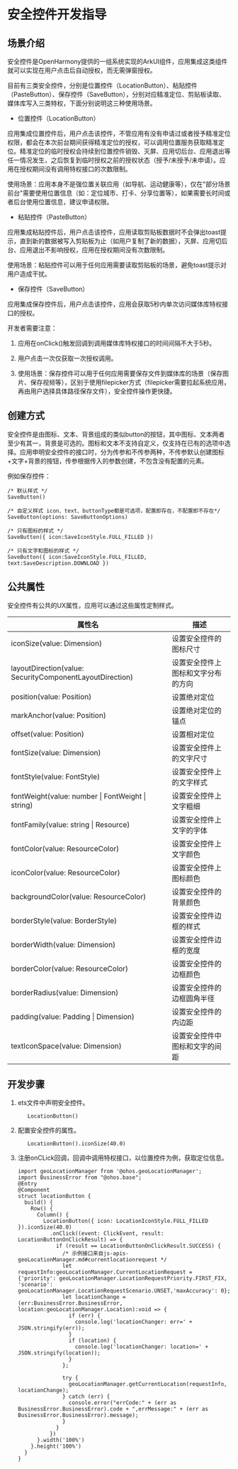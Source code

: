# 安全控件开发指导


## 场景介绍

安全控件是OpenHarmony提供的一组系统实现的ArkUI组件，应用集成这类组件就可以实现在用户点击后自动授权，而无需弹窗授权。

目前有三类安全控件，分别是位置控件（LocationButton）、粘贴控件（PasteButton）、保存控件（SaveButton），分别对应精准定位、剪贴板读取、媒体库写入三类特权，下面分别说明这三种使用场景。

- 位置控件（LocationButton）

应用集成位置控件后，用户点击该控件，不管应用有没有申请过或者授予精准定位权限，都会在本次前台期间获得精准定位的授权，可以调用位置服务获取精准定位。精准定位的临时授权会持续到位置控件销毁、灭屏、应用切后台、应用退出等任一情况发生，之后恢复到临时授权之前的授权状态（授予/未授予/未申请）。应用在授权期间没有调用特权接口的次数限制。

使用场景：应用本身不是强位置关联应用（如导航、运动健康等），仅在"部分场景前台"需要使用位置信息（如：定位城市、打卡、分享位置等），如果需要长时间或者后台使用位置信息，建议申请权限。

- 粘贴控件（PasteButton）

应用集成粘贴控件后，用户点击该控件，应用读取剪贴板数据时不会弹出toast提示，直到新的数据被写入剪贴板为止（如用户复制了新的数据），灭屏、应用切后台、应用退出不影响授权，应用在授权期间没有次数限制。

使用场景：粘贴控件可以用于任何应用需要读取剪贴板的场景，避免toast提示对用户造成干扰。

- 保存控件（SaveButton）

应用集成保存控件后，用户点击该控件，应用会获取5秒内单次访问媒体库特权接口的授权。

开发者需要注意：

1. 应用在onClick()触发回调到调用媒体库特权接口的时间间隔不大于5秒。

2. 用户点击一次仅获取一次授权调用。

3. 使用场景：保存控件可以用于任何应用需要保存文件到媒体库的场景（保存图片、保存视频等），区别于使用filepicker方式（filepicker需要拉起系统应用，再由用户选择具体路径保存文件），安全控件操作更快捷。


## 创建方式

安全控件是由图标、文本、背景组成的类似button的按钮，其中图标、文本两者至少有其一，背景是可选的。图标和文本不支持自定义，仅支持在已有的选项中选择。应用申明安全控件的接口时，分为传参和不传参两种，不传参默认创建图标+文字+背景的按钮，传参根据传入的参数创建，不包含没有配置的元素。

例如保存控件：

```
/* 默认样式 */
SaveButton()

/* 自定义样式 icon、text、buttonType都是可选项，配置即存在，不配置即不存在*/
SaveButton(options: SaveButtonOptions)

/* 只有图标的样式 */
SaveButton({ icon:SaveIconStyle.FULL_FILLED })

/* 只有文字和图标的样式 */
SaveButton({ icon:SaveIconStyle.FULL_FILLED, text:SaveDescription.DOWNLOAD })
```


## 公共属性

安全控件有公共的UX属性，应用可以通过这些属性定制样式。

| 属性名 | 描述 |
| -------- | -------- |
| iconSize(value: Dimension) | 设置安全控件的图标尺寸 |
| layoutDirection(value: SecurityComponentLayoutDirection) | 设置安全控件上图标和文字分布的方向 |
| position(value: Position) | 设置绝对定位 |
| markAnchor(value: Position) | 设置绝对定位的锚点 |
| offset(value: Position) | 设置相对定位 |
| fontSize(value: Dimension) | 设置安全控件上的文字尺寸 |
| fontStyle(value: FontStyle) | 设置安全控件上的文字样式 |
| fontWeight(value: number \| FontWeight \| string) | 设置安全控件上文字粗细 |
| fontFamily(value: string \| Resource) | 设置安全控件上文字的字体 |
| fontColor(value: ResourceColor) | 设置安全控件上文字颜色 |
| iconColor(value: ResourceColor) | 设置安全控件上图标颜色 |
| backgroundColor(value: ResourceColor) | 设置安全控件的背景颜色 |
| borderStyle(value: BorderStyle) | 设置安全控件边框的样式 |
| borderWidth(value: Dimension) | 设置安全控件边框的宽度 |
| borderColor(value: ResourceColor) | 设置安全控件的边框颜色 |
| borderRadius(value: Dimension) | 设置安全控件的边框圆角半径 |
| padding(value: Padding \| Dimension) | 设置安全控件的内边距 |
| textIconSpace(value: Dimension) | 设置安全控件中图标和文字的间距 |


## 开发步骤

1. ets文件中声明安全控件。
   ```
      LocationButton()
   ```

2. 配置安全控件的属性。
   ```
      LocationButton().iconSize(40.0)
   ```

3. 注册onCLick回调，回调中调用特权接口，以位置控件为例，获取定位信息。
   ```
   import geoLocationManager from '@ohos.geoLocationManager';
   import BusinessError from "@ohos.base";
   @Entry
   @Component
   struct locationButton {
     build() {
       Row() {
         Column() {
           LocationButton({ icon: LocationIconStyle.FULL_FILLED }).iconSize(40.0)
             .onClick((event: ClickEvent, result: LocationButtonOnClickResult) => {
               if (result == LocationButtonOnClickResult.SUCCESS) {
                 /* 示例接口来自js-apis-geoLocationManager.md#currentlocationrequest */
                 let requestInfo:geoLocationManager.CurrentLocationRequest = {'priority': geoLocationManager.LocationRequestPriority.FIRST_FIX, 'scenario': geoLocationManager.LocationRequestScenario.UNSET,'maxAccuracy': 0};
                 let locationChange = (err:BusinessError.BusinessError, location:geoLocationManager.Location):void => {
                   if (err) {
                     console.log('locationChanger: err=' + JSON.stringify(err));
                   }
                   if (location) {
                     console.log('locationChanger: location=' + JSON.stringify(location));
                   }
                 };

                 try {
                   geoLocationManager.getCurrentLocation(requestInfo, locationChange);
                 } catch (err) {
                   console.error("errCode:" + (err as BusinessError.BusinessError).code + ",errMessage:" + (err as BusinessError.BusinessError).message);
                 }
               }
             })
         }.width('100%')
       }.height('100%')
     }
   }
   ```
